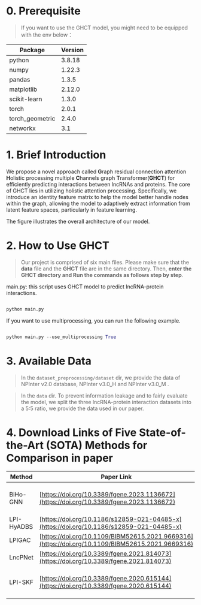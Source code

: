 
# 0. Prerequisite 

  

> If you want to use the GHCT model, you might need to be equipped with the env below：

  

|Package|Version|
|---|---|
|python|3.8.18|
|numpy|1.22.3|
|pandas|1.3.5|
|matplotlib|2.12.0|
|scikit-learn|1.3.0|
|torch|2.0.1|
|torch_geometric|2.4.0|
|networkx|3.1|


  

# 1. Brief Introduction 

  

We propose a novel approach called **G**raph residual connection attention **H**olistic processing multiple **C**hannels graph **T**ransformer(**GHCT**) for efficiently predicting interactions between lncRNAs and proteins. The core of GHCT lies in utilizing holistic attention processing. Specifically, we introduce an identity feature matrix to help the model better handle nodes within the graph, allowing the model to adaptively extract information from latent feature spaces, particularly in feature learning.

The figure illustrates the overall architecture of our model.
 

# 2. How to Use GHCT

 
> Our project is comprised of six main files.
> Please make sure that the **data** file and the **GHCT** file are in the same directory. 
> Then, **enter the GHCT directory and Run the commands as follows step by step**.


main.py: this script uses GHCT model to predict lncRNA-protein interactions.

```python

python main.py

```
If you want to use multiprocessing, you can run the following example.
```python

python main.py --use_multiprocessing True

```

 
# 3. Available Data


> In the `dataset_preprocessing/dataset` dir, we provide the data of NPInter v2.0 database, NPInter v3.0_H and NPInter v3.0_M .


> In the `data` dir. To prevent information leakage and to fairly evaluate the model, we split the three lncRNA-protein interaction datasets into a 5:5 ratio, we provide the data used in our paper. 
  
# 4. Download Links of Five State-of-the-Art (SOTA) Methods for Comparison in paper

|Method  |Paper Link  | Code Link |
|--|--|--|
|BiHo-GNN  |[https://doi.org/10.3389/fgene.2023.1136672](https://doi.org/10.3389/fgene.2023.1136672)  | [https://github.com/zhanglabNKU/BiHo-GNN](https://github.com/zhanglabNKU/BiHo-GNN) |
|LPI-HyADBS  |[https://doi.org/10.1186/s12859-021-04485-x](https://doi.org/10.1186/s12859-021-04485-x)  | [https://github.com/plhhnu/LPI-HyADBS](https://github.com/plhhnu/LPI-HyADBS)  |
|LPIGAC  |[https://doi.org/10.1109/BIBM52615.2021.9669316](https://doi.org/10.1109/BIBM52615.2021.9669316)  | [https://github.com/zhanglabNKU/LPIGAC](https://github.com/zhanglabNKU/LPIGAC) |
|LncPNet  |[https://doi.org/10.3389/fgene.2021.814073](https://doi.org/10.3389/fgene.2021.814073)  | [https://github.com/zpliulab/LncPNet](https://github.com/zpliulab/LncPNet) |
|LPI-SKF |[https://doi.org/10.3389/fgene.2020.615144](https://doi.org/10.3389/fgene.2020.615144)  | [https://github.com/zyk2118216069/LPI-SKF](https://github.com/zyk2118216069/LPI-SKF) |
